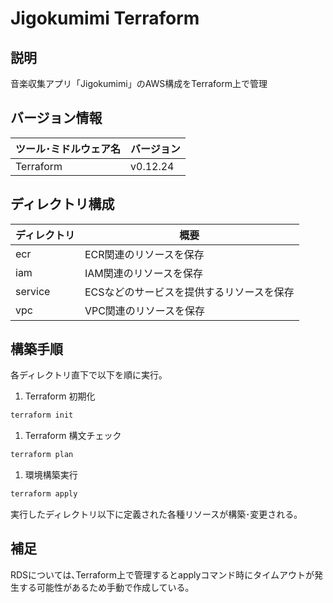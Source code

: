 # Jigokumimi Terraform

## 説明

音楽収集アプリ「Jigokumimi」のAWS構成をTerraform上で管理

## バージョン情報

| ツール･ミドルウェア名 | バージョン |
| --------------------- | ---------- |
| Terraform             | v0.12.24   |

## ディレクトリ構成

| ディレクトリ | 概要                                      |
| ------------ | ----------------------------------------- |
| ecr          | ECR関連のリソースを保存                   |
| iam          | IAM関連のリソースを保存                   |
| service      | ECSなどのサービスを提供するリソースを保存 |
| vpc          | VPC関連のリソースを保存                   |

## 構築手順

各ディレクトリ直下で以下を順に実行｡

1. Terraform 初期化

```bash
terraform init
```

1. Terraform 構文チェック

```bash
terraform plan
```

1. 環境構築実行

```bash
terraform apply
```

実行したディレクトリ以下に定義された各種リソースが構築･変更される｡

## 補足

RDSについては､Terraform上で管理するとapplyコマンド時にタイムアウトが発生する可能性があるため手動で作成している｡
